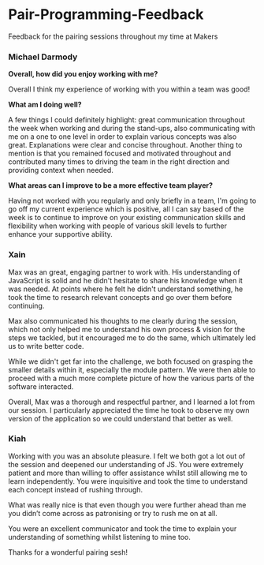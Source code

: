 # Pair-Programming-Feedback
Feedback for the pairing sessions throughout my time at Makers


### Michael Darmody

**Overall, how did you enjoy working with me?**

Overall I think my experience of working with you within a team was good!

**What am I doing well?**

A few things I could definitely highlight: great communication throughout the week when working and during the stand-ups, also communicating with me on a one to one level in order to explain various concepts was also great. Explanations were clear and concise throughout. 
Another thing to mention is that you remained focused and motivated throughout and contributed many times to driving the team in the right direction and providing context when needed.


**What areas can I improve to be a more effective team player?**

Having not worked with you regularly and only briefly in a team, I'm going to go off my current experience which is positive, all I can say based of the week is to continue to improve on your existing communication skills and flexibility when working with people of various skill levels to further enhance your supportive ability.

### Xain

Max was an great, engaging partner to work with. His understanding of JavaScript is solid and he didn't hesitate to share his knowledge when it was needed. At points where he felt he didn't understand something, he took the time to research relevant concepts and go over them before continuing.

Max also communicated his thoughts to me clearly during the session, which not only helped me to understand his own process & vision for the steps we tackled, but it encouraged me to do the same, which ultimately led us to write better code.

While we didn't get far into the challenge, we both focused on grasping the smaller details within it, especially the module pattern. We were then able to proceed with a much more complete picture of how the various parts of the software interacted.

Overall, Max was a thorough and respectful partner, and I learned a lot from our session. I particularly appreciated the time he took to observe my own version of the application so we could understand that better as well.

### Kiah

Working with you was an absolute pleasure. I felt we both got a lot out of the session and deepened our understanding of JS. 
You were extremely patient and more than willing to offer assistance whilst still allowing me to learn independently. 
You were inquisitive and took the time to understand each concept instead of rushing through. 

What was really nice is that even though you were further ahead than me you didn’t come across as patronising or try to rush me on at all. 

You were an excellent communicator and took the time to explain your understanding of something whilst listening to mine too. 

Thanks for a wonderful pairing sesh!


